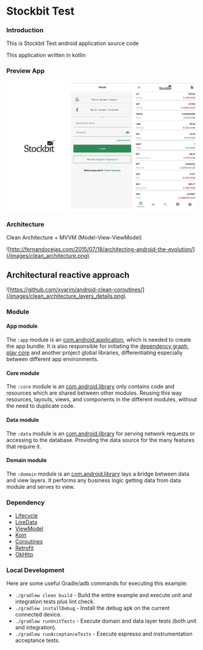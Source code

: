 # Stockbit Test

### Introduction
This is Stockbit Test android application source code

This application written in kotlin

### Preview App

![](/images/app_preview.jpg)

### Architecture
Clean Architecture + MVVM (Model-View-ViewModel)

![http://fernandocejas.com/2015/07/18/architecting-android-the-evolution/](/images/clean_architecture.png)

Architectural reactive approach
-----------------
![https://github.com/xyarim/android-clean-coroutines/](/images/clean_architecture_layers_details.png)

### Module

#### App module

The `:app` module is an [com.android.application](https://developer.android.com/studio/build/), which is needed to create the app bundle.  It is also responsible for initiating the [dependency graph](https://github.com/google/dagger), [play core](https://developer.android.com/reference/com/google/android/play/core/release-notes) and another project global libraries, differentiating especially between different app environments.

#### Core module

The `:core` module is an [com.android.library](https://developer.android.com/studio/projects/android-library) only contains code and resources which are shared between other modules. Reusing this way resources, layouts, views, and components in the different modules, without the need to duplicate code.

#### Data module

The `:data` module is an [com.android.library](https://developer.android.com/studio/projects/dynamic-delivery) for serving network requests or accessing to the database. Providing the data source for the many features that require it.

#### Domain module

The `:domain` module is an [com.android.library](https://developer.android.com/studio/projects/android-library) lays a bridge between data
and view layers. It performs any business logic getting data from data
module and serves to view.


### Dependency
 * [Lifecycle](https://developer.android.com/topic/libraries/architecture/lifecycle)
 * [LiveData](https://developer.android.com/topic/libraries/architecture/livedata)
 * [ViewModel](https://developer.android.com/topic/libraries/architecture/viewmodel)
 * [Koin](https://github.com/InsertKoinIO/koin)
 * [Coroutines](https://github.com/Kotlin/kotlinx.coroutines)
 * [Retrofit](http://square.github.io/retrofit/)
 * [OkHttp](https://square.github.io/okhttp/)

 
### Local Development

Here are some useful Gradle/adb commands for executing this example:

 * `./gradlew clean build` - Build the entire example and execute unit and integration tests plus lint check.
 * `./gradlew installDebug` - Install the debug apk on the current connected device.
 * `./gradlew runUnitTests` - Execute domain and data layer tests (both unit and integration).
 * `./gradlew runAcceptanceTests` - Execute espresso and instrumentation acceptance tests.